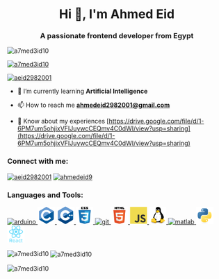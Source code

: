 <h1 align="center">Hi 👋, I'm Ahmed Eid</h1>
<h3 align="center">A passionate frontend developer from Egypt </h3>

<p align="left"> <img src="https://komarev.com/ghpvc/?username=a7med3id10&label=Profile%20views&color=0e75b6&style=flat" alt="a7med3id10" /> </p>

<p align="left"> <a href="https://github.com/ryo-ma/github-profile-trophy"><img src="https://github-profile-trophy.vercel.app/?username=a7med3id10" alt="a7med3id10" /></a> </p>

<p align="left"> <a href="https://twitter.com/aeid2982001" target="blank"><img src="https://img.shields.io/twitter/follow/aeid2982001?logo=twitter&style=for-the-badge" alt="aeid2982001" /></a> </p>

- 🌱 I’m currently learning **Artificial Intelligence**

- 📫 How to reach me **ahmedeid2982001@gmail.com**

- 📄 Know about my experiences [https://drive.google.com/file/d/1-6PM7um5ohjixVFIJuywcCEQmv4C0dWI/view?usp=sharing](https://drive.google.com/file/d/1-6PM7um5ohjixVFIJuywcCEQmv4C0dWI/view?usp=sharing)

<h3 align="left">Connect with me:</h3>
<p align="left">
<a href="https://twitter.com/aeid2982001" target="blank"><img align="center" src="https://raw.githubusercontent.com/rahuldkjain/github-profile-readme-generator/master/src/images/icons/Social/twitter.svg" alt="aeid2982001" height="30" width="40" /></a>
<a href="https://linkedin.com/in/ahmedeid9" target="blank"><img align="center" src="https://raw.githubusercontent.com/rahuldkjain/github-profile-readme-generator/master/src/images/icons/Social/linked-in-alt.svg" alt="ahmedeid9" height="30" width="40" /></a>
</p>

<h3 align="left">Languages and Tools:</h3>
<p align="left"> <a href="https://www.arduino.cc/" target="_blank" rel="noreferrer"> <img src="https://cdn.worldvectorlogo.com/logos/arduino-1.svg" alt="arduino" width="40" height="40"/> </a> <a href="https://www.cprogramming.com/" target="_blank" rel="noreferrer"> <img src="https://raw.githubusercontent.com/devicons/devicon/master/icons/c/c-original.svg" alt="c" width="40" height="40"/> </a> <a href="https://www.w3schools.com/cpp/" target="_blank" rel="noreferrer"> <img src="https://raw.githubusercontent.com/devicons/devicon/master/icons/cplusplus/cplusplus-original.svg" alt="cplusplus" width="40" height="40"/> </a> <a href="https://www.w3schools.com/css/" target="_blank" rel="noreferrer"> <img src="https://raw.githubusercontent.com/devicons/devicon/master/icons/css3/css3-original-wordmark.svg" alt="css3" width="40" height="40"/> </a> <a href="https://git-scm.com/" target="_blank" rel="noreferrer"> <img src="https://www.vectorlogo.zone/logos/git-scm/git-scm-icon.svg" alt="git" width="40" height="40"/> </a> <a href="https://www.w3.org/html/" target="_blank" rel="noreferrer"> <img src="https://raw.githubusercontent.com/devicons/devicon/master/icons/html5/html5-original-wordmark.svg" alt="html5" width="40" height="40"/> </a> <a href="https://developer.mozilla.org/en-US/docs/Web/JavaScript" target="_blank" rel="noreferrer"> <img src="https://raw.githubusercontent.com/devicons/devicon/master/icons/javascript/javascript-original.svg" alt="javascript" width="40" height="40"/> </a> <a href="https://www.linux.org/" target="_blank" rel="noreferrer"> <img src="https://raw.githubusercontent.com/devicons/devicon/master/icons/linux/linux-original.svg" alt="linux" width="40" height="40"/> </a> <a href="https://www.mathworks.com/" target="_blank" rel="noreferrer"> <img src="https://upload.wikimedia.org/wikipedia/commons/2/21/Matlab_Logo.png" alt="matlab" width="40" height="40"/> </a> <a href="https://www.python.org" target="_blank" rel="noreferrer"> <img src="https://raw.githubusercontent.com/devicons/devicon/master/icons/python/python-original.svg" alt="python" width="40" height="40"/> </a> <a href="https://reactjs.org/" target="_blank" rel="noreferrer"> <img src="https://raw.githubusercontent.com/devicons/devicon/master/icons/react/react-original-wordmark.svg" alt="react" width="40" height="40"/> </a> </p>

<p><img align="left" src="https://github-readme-stats.vercel.app/api/top-langs?username=a7med3id10&show_icons=true&locale=en&layout=compact" alt="a7med3id10" /></p>

<p>&nbsp;<img align="center" src="https://github-readme-stats.vercel.app/api?username=a7med3id10&show_icons=true&locale=en" alt="a7med3id10" /></p>

<p><img align="center" src="https://github-readme-streak-stats.herokuapp.com/?user=a7med3id10&" alt="a7med3id10" /></p>

